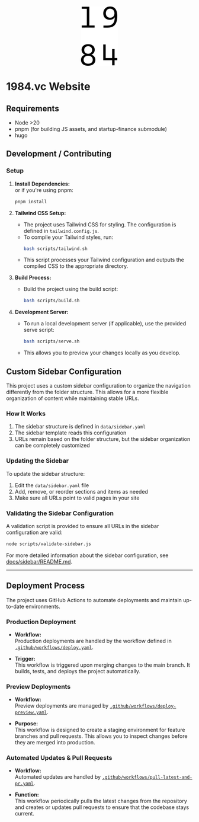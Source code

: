 <p align="center"><img src="https://raw.githubusercontent.com/1984vc/website/main/static/images/github-logo.svg" width="100" align="center"></p>

# 1984.vc Website

## Requirements

- Node >20
- pnpm (for building JS assets, and startup-finance submodule)
- hugo

## Development / Contributing

### Setup

1. **Install Dependencies:**  
   or if you're using pnpm:  
   ```bash
   pnpm install
   ```

2. **Tailwind CSS Setup:**  
   - The project uses Tailwind CSS for styling. The configuration is defined in `tailwind.config.js`.  
   - To compile your Tailwind styles, run:  
     ```bash
     bash scripts/tailwind.sh
     ```
   - This script processes your Tailwind configuration and outputs the compiled CSS to the appropriate directory.

3. **Build Process:**  
   - Build the project using the build script:  
     ```bash
     bash scripts/build.sh
     ```

4. **Development Server:**  
   - To run a local development server (if applicable), use the provided serve script:  
     ```bash
     bash scripts/serve.sh
     ```
   - This allows you to preview your changes locally as you develop.

## Custom Sidebar Configuration

This project uses a custom sidebar configuration to organize the navigation differently from the folder structure. This allows for a more flexible organization of content while maintaining stable URLs.

### How It Works

1. The sidebar structure is defined in `data/sidebar.yaml`
2. The sidebar template reads this configuration
3. URLs remain based on the folder structure, but the sidebar organization can be completely customized

### Updating the Sidebar

To update the sidebar structure:

1. Edit the `data/sidebar.yaml` file
2. Add, remove, or reorder sections and items as needed
3. Make sure all URLs point to valid pages in your site

### Validating the Sidebar Configuration

A validation script is provided to ensure all URLs in the sidebar configuration are valid:

```bash
node scripts/validate-sidebar.js
```

For more detailed information about the sidebar configuration, see [docs/sidebar/README.md](docs/sidebar/README.md).

---

## Deployment Process

The project uses GitHub Actions to automate deployments and maintain up-to-date environments.

### Production Deployment

- **Workflow:**  
  Production deployments are handled by the workflow defined in [`.github/workflows/deploy.yaml`](.github/workflows/deploy.yaml).
  
- **Trigger:**  
  This workflow is triggered upon merging changes to the main branch. It builds, tests, and deploys the project automatically.

### Preview Deployments

- **Workflow:**  
  Preview deployments are managed by [`.github/workflows/deploy-preview.yaml`](.github/workflows/deploy-preview.yaml).
  
- **Purpose:**  
  This workflow is designed to create a staging environment for feature branches and pull requests. This allows you to inspect changes before they are merged into production.

### Automated Updates & Pull Requests

- **Workflow:**  
  Automated updates are handled by [`.github/workflows/pull-latest-and-pr.yaml`](.github/workflows/pull-latest-and-pr.yaml).

- **Function:**  
  This workflow periodically pulls the latest changes from the repository and creates or updates pull requests to ensure that the codebase stays current.
